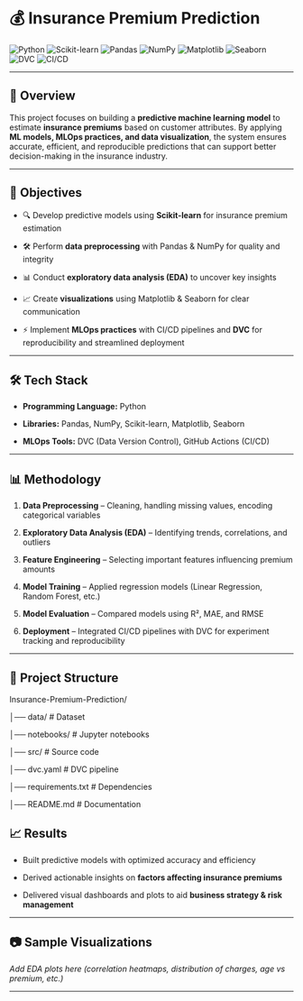 # 💰 Insurance Premium Prediction

![Python](https://img.shields.io/badge/Python-3.8-blue?style=for-the-badge&logo=python)
![Scikit-learn](https://img.shields.io/badge/Scikit--learn-ML%20Models-F7931E?style=for-the-badge&logo=scikit-learn)
![Pandas](https://img.shields.io/badge/Pandas-Data%20Processing-150458?style=for-the-badge&logo=pandas)
![NumPy](https://img.shields.io/badge/NumPy-Scientific%20Computing-013243?style=for-the-badge&logo=numpy)
![Matplotlib](https://img.shields.io/badge/Matplotlib-Data%20Viz-11557c?style=for-the-badge)
![Seaborn](https://img.shields.io/badge/Seaborn-Data%20Viz-4C8CBF?style=for-the-badge)
![DVC](https://img.shields.io/badge/DVC-MLOps-purple?style=for-the-badge&logo=dvc)
![CI/CD](https://img.shields.io/badge/CI%2FCD-Automation-yellow?style=for-the-badge&logo=github-actions)

---

## 📌 Overview
This project focuses on building a **predictive machine learning model** to estimate **insurance premiums** based on customer attributes. By applying **ML models, MLOps practices, and data visualization**, the system ensures accurate, efficient, and reproducible predictions that can support better decision-making in the insurance industry.

---

## 🎯 Objectives

- 🔍 Develop predictive models using **Scikit-learn** for insurance premium estimation
  
- 🛠 Perform **data preprocessing** with Pandas & NumPy for quality and integrity
  
- 📊 Conduct **exploratory data analysis (EDA)** to uncover key insights
  
- 📈 Create **visualizations** using Matplotlib & Seaborn for clear communication
  
- ⚡ Implement **MLOps practices** with CI/CD pipelines and **DVC** for reproducibility and streamlined deployment  

---

## 🛠 Tech Stack
- **Programming Language:** Python
   
- **Libraries:** Pandas, NumPy, Scikit-learn, Matplotlib, Seaborn
  
- **MLOps Tools:** DVC (Data Version Control), GitHub Actions (CI/CD)  

---

## 📊 Methodology

1. **Data Preprocessing** – Cleaning, handling missing values, encoding categorical variables
   
2. **Exploratory Data Analysis (EDA)** – Identifying trends, correlations, and outliers
   
3. **Feature Engineering** – Selecting important features influencing premium amounts
   
4. **Model Training** – Applied regression models (Linear Regression, Random Forest, etc.)
   
5. **Model Evaluation** – Compared models using R², MAE, and RMSE
    
6. **Deployment** – Integrated CI/CD pipelines with DVC for experiment tracking and reproducibility  

---

## 📂 Project Structure

Insurance-Premium-Prediction/

│── data/ # Dataset

│── notebooks/ # Jupyter notebooks

│── src/ # Source code

│── dvc.yaml # DVC pipeline

│── requirements.txt # Dependencies

│── README.md # Documentation


## 📈 Results
- Built predictive models with optimized accuracy and efficiency
  
- Derived actionable insights on **factors affecting insurance premiums**
  
- Delivered visual dashboards and plots to aid **business strategy & risk management**  

---

## 📷 Sample Visualizations
_Add EDA plots here (correlation heatmaps, distribution of charges, age vs premium, etc.)_  

---

